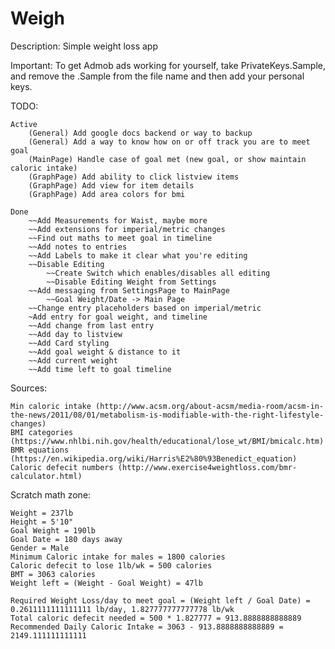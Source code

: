 # Weigh

Description: Simple weight loss app

Important: To get Admob ads working for yourself, take PrivateKeys.Sample, and remove the .Sample from the file name and then add your personal keys.


TODO:

	Active
		(General) Add google docs backend or way to backup
		(General) Add a way to know how on or off track you are to meet goal
		(MainPage) Handle case of goal met (new goal, or show maintain caloric intake)
		(GraphPage) Add ability to click listview items
		(GraphPage) Add view for item details
		(GraphPage) Add area colors for bmi

	Done
		~~Add Measurements for Waist, maybe more
		~~Add extensions for imperial/metric changes
		~~Find out maths to meet goal in timeline
		~~Add notes to entries
		~~Add Labels to make it clear what you're editing
		~~Disable Editing
			~~Create Switch which enables/disables all editing
			~~Disable Editing Weight from Settings
		~~Add messaging from SettingsPage to MainPage
			~~Goal Weight/Date -> Main Page		
		~~Change entry placeholders based on imperial/metric
		~Add entry for goal weight, and timeline
		~~Add change from last entry
		~~Add day to listview
		~~Add Card styling
		~~Add goal weight & distance to it
		~~Add current weight
		~~Add time left to goal timeline


Sources:

	Min caloric intake (http://www.acsm.org/about-acsm/media-room/acsm-in-the-news/2011/08/01/metabolism-is-modifiable-with-the-right-lifestyle-changes)
	BMI categories (https://www.nhlbi.nih.gov/health/educational/lose_wt/BMI/bmicalc.htm)
	BMR equations (https://en.wikipedia.org/wiki/Harris%E2%80%93Benedict_equation)
	Caloric defecit numbers (http://www.exercise4weightloss.com/bmr-calculator.html)


Scratch math zone:

	Weight = 237lb
	Height = 5'10"
	Goal Weight = 190lb
	Goal Date = 180 days away
	Gender = Male
	Minimum Caloric intake for males = 1800 calories
	Caloric defecit to lose 1lb/wk = 500 calories
	BMT = 3063 calories
	Weight left = (Weight - Goal Weight) = 47lb

	Required Weight Loss/day to meet goal = (Weight left / Goal Date) = 0.2611111111111111 lb/day, 1.827777777777778 lb/wk
	Total caloric defecit needed = 500 * 1.827777 = 913.8888888888889
	Recommended Daily Caloric Intake = 3063 - 913.8888888888889 = 2149.111111111111
